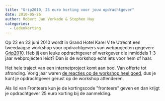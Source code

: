 ```yaml
---
title: "Grip2010, 25 euro korting voor jouw opdrachtgever"
date: 2010-05-26
author: Robert Jan Verkade & Stephen Hay
categories: 
  - Ledenkorting
---
```

Op 22 en 23 juni 2010 wordt in Grand Hotel Karel V te Utrecht een tweedaagse workshop voor opdrachtgevers van webprojecten gegeven: [Grip2010](http://grip2010.nl/). Heb jij een leuke opdrachtgever of werkgever die inmiddels 1-3 jaar webprojecten leidt? Dan is de workshop echt iets voor hem of haar.

Het hele traject van een internetproject komt aan bod. Van offerte tot afronding. Vorig jaar waren [de reacties op de workshop heel goed](http://www.grip2010.nl/over/#ervaringen), dus je kunt je opdrachtgever gerust op de workshop attenderen.

Als lid van Fronteers kun je de kortingscode "fronteers" geven en dan krijgt je opdrachtgever 25 euro korting bij de aanmelding.
